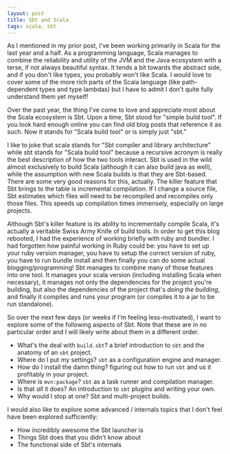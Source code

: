 ```yaml
---
layout: post
title: Sbt and Scala
tags: scala, sbt
---
```


As I mentioned in my prior post, I've been working primarily in Scala for the last year and a half.
As a programming language, Scala manages to combine the reliability and utility of the JVM and the Java ecosystem with a terse, if not always beautiful syntax.
It tends a bit towards the abstract side, and if you don't like types, you probably won't like Scala.
I would love to cover some of the more rich parts of the Scala language (like path-dependent types and type lambdas) but I have to admit I don't quite fully understand them yet myself!

Over the past year, the thing I've come to love and appreciate most about the Scala ecosystem is Sbt.
Upon a time, Sbt stood for "simple build tool".
If you look hard enough online you can find old blog posts that reference it as such.
Now it stands for "Scala build tool" or is simply just "sbt."

I like to joke that scala stands for "Sbt compiler and library architecture" while sbt stands for "Scala build tool" because a recursive acronym is really the best description of how the two tools interact.
Sbt is used in the wild almost exclusively to build Scala (although it can also build java as well), while the assumption with new Scala builds is that they are Sbt-based.
There are some very good reasons for this, actually.
The killer feature that Sbt brings to the table is incremental compilation.
If I change a source file, Sbt estimates which files will need to be recompiled and recompiles only those files.
This speeds up compilation times immensely, especially on large projects.

Although Sbt's killer feature is its ability to incrementally compile Scala, it's actually a veritable Swiss Army Knife of build tools.
In order to get this blog rebooted, I had the experience of working briefly with ruby and bundler.
I had forgotten how painful working in Ruby could be: you have to set up your ruby version manager, you have to setup the correct version of ruby, you have to run bundle install and then finally you can do some actual blogging/programming!
Sbt manages to combine many of those features into one tool.
It manages your scala version (including installing Scala when necessary), it manages not only the dependencies for the project you're building, but also the dependencies of the project that's *doing the building*, and finally it compiles and runs your program (or compiles it to a jar to be run standalone).

So over the next few days (or weeks if I'm feeling less-motivated), I want to explore some of the following aspects of Sbt.
Note that these are in no particular order and I will likely write about them in a different order.

* What's the deal with `build.sbt`? a brief introduction to `sbt` and the anatomy of an `sbt` project.
* Where do I put my settings? `sbt` as a configuration engine and manager.
* How do I install the damn thing? figuring out how to run `sbt` and us it profitably in your project.
* Where is `mvn:package`? `sbt` as a task runner and compilation manager.
* Is that *all* it does? An introduction to `sbt` plugins and writing your own.
* Why would I stop at one? Sbt and multi-project builds.

I would also like to explore some advanced / internals topics that I don't feel have been explored sufficiently:

* How incredibly awesome the Sbt launcher is
* Things Sbt does that you didn't know about
* The functional side of Sbt's internals
